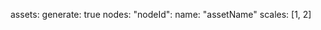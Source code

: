   assets:
    generate: true
    nodes:
      "nodeId": 
        name: "assetName"
        scales: [1, 2]
  
